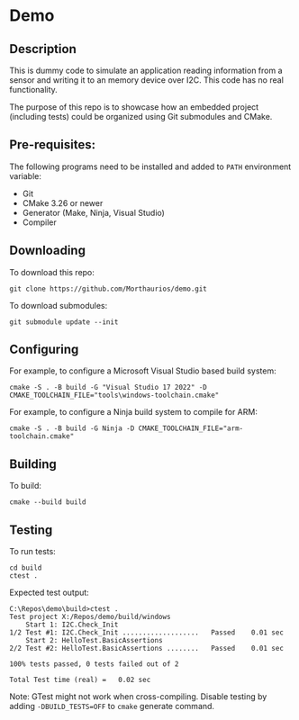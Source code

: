 # Demo

## Description
This is dummy code to simulate an application reading information from a sensor and writing it to an memory device over I2C. This code has no real functionality.

The purpose of this repo is to showcase how an embedded project (including tests) could be organized using Git submodules and CMake.

## Pre-requisites:
The following programs need to be installed and added to `PATH` environment variable:
- Git
- CMake 3.26 or newer
- Generator (Make, Ninja, Visual Studio)
- Compiler

## Downloading
To download this repo:
```
git clone https://github.com/Morthaurios/demo.git
```

To download submodules:
```
git submodule update --init
```

## Configuring
For example, to configure a Microsoft Visual Studio based build system:
```
cmake -S . -B build -G "Visual Studio 17 2022" -D CMAKE_TOOLCHAIN_FILE="tools\windows-toolchain.cmake"
```

For example, to configure a Ninja build system to compile for ARM:
```
cmake -S . -B build -G Ninja -D CMAKE_TOOLCHAIN_FILE="arm-toolchain.cmake"
```

## Building
To build:
```
cmake --build build
```

## Testing
To run tests:
```
cd build
ctest .
```

Expected test output:
```
C:\Repos\demo\build>ctest .
Test project X:/Repos/demo/build/windows
    Start 1: I2C.Check_Init
1/2 Test #1: I2C.Check_Init ...................   Passed    0.01 sec
    Start 2: HelloTest.BasicAssertions
2/2 Test #2: HelloTest.BasicAssertions ........   Passed    0.01 sec

100% tests passed, 0 tests failed out of 2

Total Test time (real) =   0.02 sec
```

Note: GTest might not work when cross-compiling. Disable testing by adding `-DBUILD_TESTS=OFF` to `cmake` generate command.